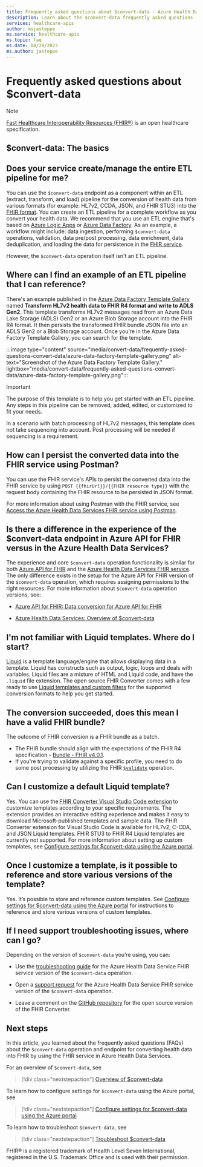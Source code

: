 ```yaml
---
title: Frequently asked questions about $convert-data - Azure Health Data Services
description: Learn about the $convert-data frequently asked questions (FAQs).
services: healthcare-apis
author: msjasteppe
ms.service: healthcare-apis
ms.topic: faq
ms.date: 08/28/2023
ms.author: jasteppe
---
```


# Frequently asked questions about $convert-data

> [!NOTE]
> [Fast Healthcare Interoperability Resources (FHIR&#174;)](https://www.hl7.org/fhir/) is an open healthcare specification.

## $convert-data: The basics

## Does your service create/manage the entire ETL pipeline for me?

You can use the `$convert-data` endpoint as a component within an ETL (extract, transform, and load) pipeline for the conversion of health data from various formats (for example: HL7v2, CCDA, JSON, and FHIR STU3) into the [FHIR format](https://www.hl7.org/fhir/R4/). You can create an ETL pipeline for a complete workflow as you convert your health data. We recommend that you use an ETL engine that's based on [Azure Logic Apps](../../logic-apps/logic-apps-overview.md) or [Azure Data Factory](../../data-factory/introduction.md). As an example, a workflow might include: data ingestion, performing `$convert-data` operations, validation, data pre/post processing, data enrichment, data deduplication, and loading the data for persistence in the [FHIR service](overview.md). 

However, the `$convert-data` operation itself isn't an ETL pipeline.

## Where can I find an example of an ETL pipeline that I can reference? 

There's an example published in the [Azure Data Factory Template Gallery](../../data-factory/solution-templates-introduction.md#template-gallery) named **Transform HL7v2 health data to FHIR R4 format and write to ADLS Gen2**. This template transforms HL7v2 messages read from an Azure Data Lake Storage (ADLS) Gen2 or an Azure Blob Storage account into the FHIR R4 format. It then persists the transformed FHIR bundle JSON file into an ADLS Gen2 or a Blob Storage account. Once you’re in the Azure Data Factory Template Gallery, you can search for the template.

:::image type="content" source="media/convert-data/frequently-asked-questions-convert-data/azure-data-factory-template-gallery.png" alt-text="Screenshot of the Azure Data Factory Template Gallery." lightbox="media/convert-data/frequently-asked-questions-convert-data/azure-data-factory-template-gallery.png"::: 

> [!IMPORTANT]
> The purpose of this template is to help you get started with an ETL pipeline. Any steps in this pipeline can be removed, added, edited, or customized to fit your needs.  
>
> In a scenario with batch processing of HL7v2 messages, this template does not take sequencing into account. Post processing will be needed if sequencing is a requirement. 

## How can I persist the converted data into the FHIR service using Postman?

You can use the FHIR service's APIs to persist the converted data into the FHIR service by using `POST {{fhirUrl}}/{{FHIR resource type}}` with the request body containing the FHIR resource to be persisted in JSON format. 

For more information about using Postman with the FHIR service, see [Access the Azure Health Data Services FHIR service using Postman](use-postman.md).

## Is there a difference in the experience of the $convert-data endpoint in Azure API for FHIR versus in the Azure Health Data Services?

The experience and core `$convert-data` operation functionality is similar for both [Azure API for FHIR](../../healthcare-apis/azure-api-for-fhir/overview.md) and the [Azure Health Data Services FHIR service](../../healthcare-apis/fhir/overview.md). The only difference exists in the setup for the Azure API for FHIR version of the `$convert-data` operation, which requires assigning permissions to the right resources. For more information about `$convert-data` operation versions, see:

* [Azure API for FHIR: Data conversion for Azure API for FHIR](../../healthcare-apis/azure-api-for-fhir/convert-data.md)

* [Azure Health Data Services: Overview of $convert-data](overview-of-convert-data.md)

## I'm not familiar with Liquid templates. Where do I start?

[Liquid](https://shopify.github.io/liquid/) is a template language/engine that allows displaying data in a template. Liquid has constructs such as output, logic, loops and deals with variables. Liquid files are a mixture of HTML and Liquid code, and have the `.liquid` file extension. The open source FHIR Converter comes with a few ready to use [Liquid templates and custom filters](https://github.com/microsoft/FHIR-Converter/tree/main/data/Templates) for the supported conversion formats to help you get started.

## The conversion succeeded, does this mean I have a valid FHIR bundle?

The outcome of FHIR conversion is a FHIR bundle as a batch. 
* The FHIR bundle should align with the expectations of the FHIR R4 specification - [Bundle - FHIR v4.0.1](http://hl7.org/fhir/R4/Bundle.html).
* If you're trying to validate against a specific profile, you need to do some post processing by utilizing the FHIR [`$validate`](validation-against-profiles.md) operation.

## Can I customize a default Liquid template? 

Yes. You can use the [FHIR Converter Visual Studio Code extension](https://marketplace.visualstudio.com/items?itemName=ms-azuretools.vscode-health-fhir-converter) to customize templates according to your specific requirements. The extension provides an interactive editing experience and makes it easy to download Microsoft-published templates and sample data. The FHIR Converter extension for Visual Studio Code is available for HL7v2, C-CDA, and JSON Liquid templates. FHIR STU3 to FHIR R4 Liquid templates are currently not supported. For more information about setting up custom templates, see [Configure settings for $convert-data using the Azure portal](configure-settings-convert-data.md).

## Once I customize a template, is it possible to reference and store various versions of the template?

Yes. It’s possible to store and reference custom templates. See [Configure settings for $convert-data using the Azure portal](configure-settings-convert-data.md) for instructions to reference and store various versions of custom templates.

## If I need support troubleshooting issues, where can I go?

Depending on the version of `$convert-data` you’re using, you can:

* Use the [troubleshooting guide](troubleshoot-convert-data.md) for the Azure Health Data Service FHIR service version of the `$convert-data` operation.

* Open a [support request](../../azure-portal/supportability/how-to-create-azure-support-request.md) for the Azure Health Data Service FHIR service version of the `$convert-data` operation.

* Leave a comment on the [GitHub repository](https://github.com/microsoft/FHIR-Converter/issues) for the open source version of the FHIR Converter.

## Next steps

In this article, you learned about the frequently asked questions (FAQs) about the `$convert-data` operation and endpoint for converting health data into FHIR by using the FHIR service in Azure Health Data Services. 

For an overview of `$convert-data`, see
 
> [!div class="nextstepaction"]
> [Overview of $convert-data](overview-of-convert-data.md)

To learn how to configure settings for `$convert-data` using the Azure portal, see
 
> [!div class="nextstepaction"]
> [Configure settings for $convert-data using the Azure portal](configure-settings-convert-data.md)

To learn how to troubleshoot `$convert-data`, see
 
> [!div class="nextstepaction"]
> [Troubleshoot $convert-data](troubleshoot-convert-data.md)

FHIR&#174; is a registered trademark of Health Level Seven International, registered in the U.S. Trademark Office and is used with their permission.
 